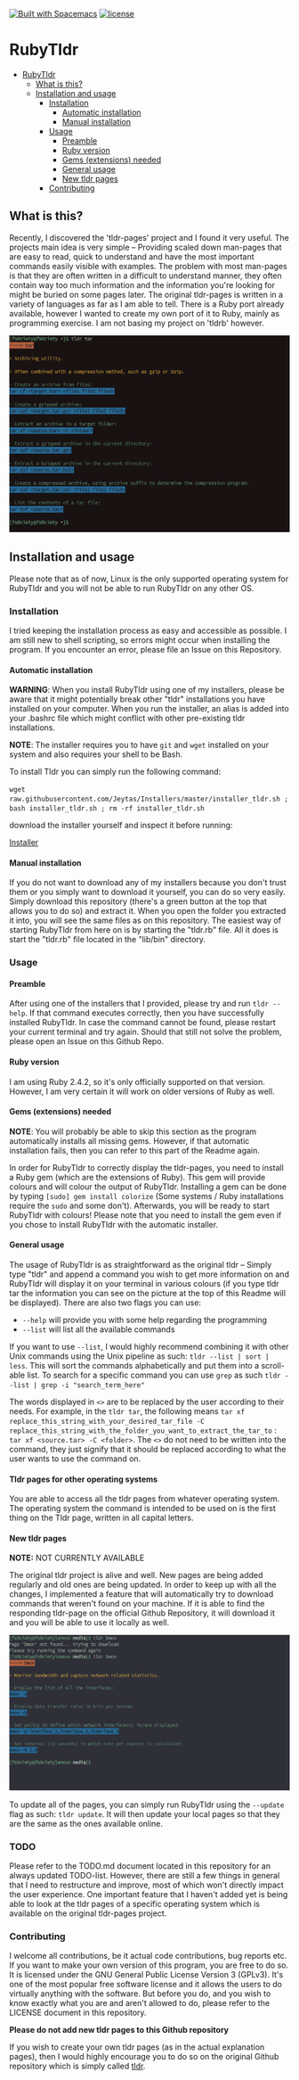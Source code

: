 [![Built with Spacemacs](https://cdn.rawgit.com/syl20bnr/spacemacs/442d025779da2f62fc86c2082703697714db6514/assets/spacemacs-badge.svg)](http://spacemacs.org)
[![license][license-image]][license-url]

[license-url]: https://github.com/Jeytas/RubyTldr/LICENSE.md
[license-image]: https://img.shields.io/github/license/Jeytas/RubyTldr.svg

# RubyTldr
<!-- TOC depthFrom:1 depthTo:6 withLinks:1 updateOnSave:1 orderedList:0 -->

- [RubyTldr](#rubytldr)
	- [What is this?](#what-is-this)
	- [Installation and usage](#installation-and-usage)
		- [Installation](#installation)
			- [Automatic installation](#automatic-installation)
			- [Manual installation](#manual-installation)
		- [Usage](#usage)
			- [Preamble](#preamble)
			- [Ruby version](#ruby-version)
			- [Gems (extensions) needed](#gems-extensions-needed)
			- [General usage](#general-usage)
			- [New tldr pages](#new-tldr-pages)
		- [Contributing](#contributing)

<!-- /TOC -->

## What is this?
Recently, I discovered the 'tldr-pages' project and I found it very useful. The projects main idea is very simple – Providing scaled down man-pages that are easy to read, quick to understand and have the most important commands easily visible with examples. The problem with most man-pages is that they are often written in a difficult to understand manner, they often contain way too much information and the information you're looking for might be buried on some pages later.
The original tldr-pages is written in a variety of languages as far as I am able to tell. There is a Ruby port already available, however I wanted to create my own port of it to Ruby, mainly as programming exercise. I am not basing my project on 'tldrb' however.

![screenshot](lib/media/screenshot.png)

## Installation and usage
Please note that as of now, Linux is the only supported operating system for RubyTldr and you will not be able to run RubyTldr on any other OS.

### Installation
I tried keeping the installation process as easy and accessible as possible. I am still new to shell scripting, so errors might occur when installing the program. If you encounter an error, please file an Issue on this Repository.

#### Automatic installation
__WARNING__: When you install RubyTldr using one of my installers, please be aware that it might potentially break other "tldr" installations you have installed on your computer. When you run the installer, an alias is added into your .bashrc file which might conflict with other pre-existing tldr installations.

__NOTE__: The installer requires you to have `git` and `wget` installed on your system and also requires your shell to be Bash.

To install Tldr you can simply run the following command:

`wget raw.githubusercontent.com/Jeytas/Installers/master/installer_tldr.sh ; bash installer_tldr.sh ; rm -rf installer_tldr.sh`

download the installer yourself and inspect it before running:

[Installer](https://raw.githubusercontent.com/Jeytas/Installers/master/installer_tldr.sh)

#### Manual installation
If you do not want to download any of my installers because you don't trust them or you simply want to download it yourself, you can do so very easily. Simply download this repository (there's a green button at the top that allows you to do so) and extract it. When you open the folder you extracted it into, you will see the same files as on this repository. The easiest way of starting RubyTldr from here on is by starting the "tldr.rb" file. All it does is start the "tldr.rb" file located in the "lib/bin" directory.

### Usage
#### Preamble
After using one of the installers that I provided, please try and run `tldr --help`. If that command executes correctly, then you have successfully installed RubyTldr. In case the command cannot be found, please restart your current terminal and try again. Should that still not solve the problem, please open an Issue on this Github Repo.

#### Ruby version
I am using Ruby 2.4.2, so it's only officially supported on that version. However, I am very certain it will work on older versions of Ruby as well.

#### Gems (extensions) needed
__NOTE__: You will probably be able to skip this section as the program automatically installs all missing gems. However, if that automatic installation fails, then you can refer to this part of the Readme again.

In order for RubyTldr to correctly display the tldr-pages, you need to install a Ruby gem (which are the extensions of Ruby). This gem will provide colours and will colour the output of RubyTldr. Installing a gem can be done by typing `[sudo] gem install colorize` (Some systems / Ruby installations require the `sudo` and some don't). Afterwards, you will be ready to start RubyTldr with colours! Please note that you need to install the gem even if you chose to install RubyTldr with the automatic installer.

#### General usage
The usage of RubyTldr is as straightforward as the original tldr – Simply type "tldr" and append a command you wish to get more information on and RubyTldr will display it on your terminal in various colours (if you type tldr tar the information you can see on the picture at the top of this Readme will be displayed).
There are also two flags you can use:
* `--help` will provide you with some help regarding the programming
* `--list` will list all the available commands

If you want to use `--list`, I would highly recommend combining it with other Unix commands using the Unix pipeline as such: `tldr --list | sort | less`. This will sort the commands alphabetically and put them into a scroll-able list. To search for a specific command you can use `grep` as such `tldr --list | grep -i "search_term_here"`

The words displayed in `<>` are to be replaced by the user according to their needs. For example, in the `tldr tar`, the following means `tar xf replace_this_string_with_your_desired_tar_file -C replace_this_string_with_the_folder_you_want_to_extract_the_tar_to` : `tar xf <source.tar> -C <folder>`. The `<>` do not need to be written into the command, they just signify that it should be replaced according to what the user wants to use the command on.

#### Tldr pages for other operating systems
You are able to access all the tldr pages from whatever operating system. The operating system the command is intended to be used on is the first thing on the Tldr page, written in all capital letters.

#### New tldr pages
__NOTE:__ NOT CURRENTLY AVAILABLE

The original tldr project is alive and well. New pages are being added regularly and old ones are being updated. In order to keep up with all the changes, I implemented a feature that will automatically try to download commands that weren't found on your machine. If it is able to find the responding tldr-page on the official Github Repository, it will download it and you will be able to use it locally as well.

![New pages download](lib/media/newpages.png)

To update all of the pages, you can simply run RubyTldr using the `--update` flag as such: `tldr update`. It will then update your local pages so that they are the same as the ones available online.

### TODO
Please refer to the TODO.md document located in this repository for an always updated TODO-list. However, there are still a few things in general that I need to restructure and improve, most of which won't directly impact the user experience. One important feature that I haven't added yet is being able to look at the tldr pages of a specific operating system which is available on the original tldr-pages project.

### Contributing
I welcome all contributions, be it actual code contributions, bug reports etc. If you want to make your own version of this program, you are free to do so. It is licensed under the GNU General Public License Version 3 (GPLv3). It's one of the most popular free software license and it allows the users to do virtually anything with the software. But before you do, and you wish to know exactly what you are and aren't allowed to do, please refer to the LICENSE document in this repository.


__Please do not add new tldr pages to this Github repository__

If you wish to create your own tldr pages (as in the actual explanation pages), then I would highly encourage you to do so on the original Github repository which is simply called [tldr](https://github.com/tldr-pages/tldr). 


